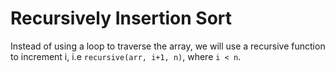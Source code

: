 # Recursively Insertion Sort 
Instead of using a loop to traverse the array, we will use a recursive function to increment i, i.e `recursive(arr, i+1, n)`, where `i < n`.